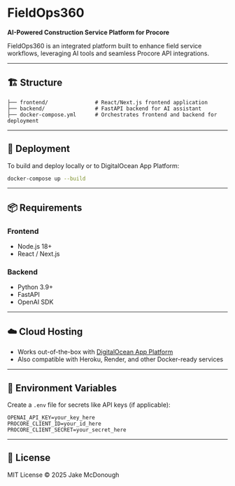 # FieldOps360

**AI-Powered Construction Service Platform for Procore**

FieldOps360 is an integrated platform built to enhance field service workflows, leveraging AI tools and seamless Procore API integrations.

---

## 🏗️ Structure

```
├── frontend/               # React/Next.js frontend application
├── backend/                # FastAPI backend for AI assistant
├── docker-compose.yml      # Orchestrates frontend and backend for deployment
```

---

## 🚀 Deployment

To build and deploy locally or to DigitalOcean App Platform:

```bash
docker-compose up --build
```

---

## 📦 Requirements

### Frontend
- Node.js 18+
- React / Next.js

### Backend
- Python 3.9+
- FastAPI
- OpenAI SDK

---

## ☁️ Cloud Hosting

- Works out-of-the-box with [DigitalOcean App Platform](https://www.digitalocean.com/products/app-platform)
- Also compatible with Heroku, Render, and other Docker-ready services

---

## 🔐 Environment Variables

Create a `.env` file for secrets like API keys (if applicable):

```
OPENAI_API_KEY=your_key_here
PROCORE_CLIENT_ID=your_id_here
PROCORE_CLIENT_SECRET=your_secret_here
```

---

## 📖 License

MIT License © 2025 Jake McDonough